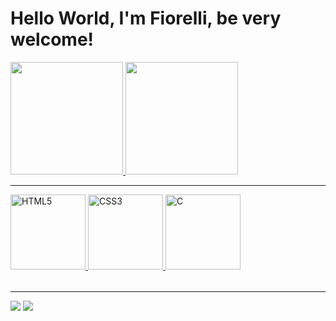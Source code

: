 # Hello World, I'm Fiorelli, be very welcome!

<table>
  <a href="https://github.com/fiorellizz">
  <img height="180em" src="https://github-readme-stats.vercel.app/api?username=fiorellizz&show_icons=true&theme=tokyonight&include_all_commits=true&count_private=true"/>
  <img height="180em" src="https://github-readme-stats.vercel.app/api/top-langs/?username=fiorellizz&layout=compact&langs_count=6&theme=tokyonight"/>
    <hr>
  <img src="https://img.icons8.com/color/2x/html-5.png" width="120" alt="HTML5">
  <img src="https://img.icons8.com/color/2x/css3.png" width="120" alt="CSS3">
  <img src="https://avatars.githubusercontent.com/u/25699522?s=200&v=4" width="120" alt="C">
</table>
  <hr>
<div> 
  <a href="https://www.instagram.com/fiorellizz/" target="_blank"><img src="https://img.shields.io/badge/-Instagram-%23E4405F?style=for-the-badge&logo=instagram&logoColor=white" target="_blank"></a>
  <a href="https://www.linkedin.com/in/fiorellizz/" target="_blank"><img src="https://img.shields.io/badge/-LinkedIn-%230077B5?style=for-the-badge&logo=linkedin&logoColor=white" target="_blank"></a> 
</div>
